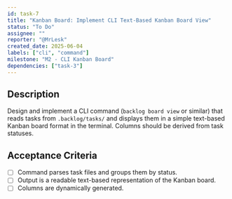 ```yaml
---
id: task-7
title: "Kanban Board: Implement CLI Text-Based Kanban Board View"
status: "To Do"
assignee: ""
reporter: "@MrLesk"
created_date: 2025-06-04
labels: ["cli", "command"]
milestone: "M2 - CLI Kanban Board"
dependencies: ["task-3"]
---
```


## Description

Design and implement a CLI command (`backlog board view` or similar) that reads tasks from `.backlog/tasks/` and displays them in a simple text-based Kanban board format in the terminal. Columns should be derived from task statuses.

## Acceptance Criteria

- [ ] Command parses task files and groups them by status.
- [ ] Output is a readable text-based representation of the Kanban board.
- [ ] Columns are dynamically generated.
